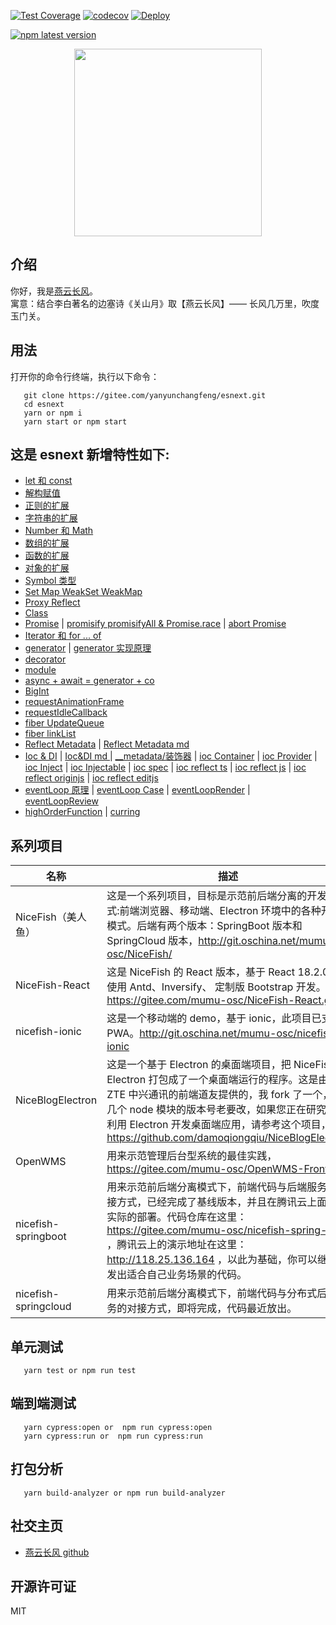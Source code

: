 [![Test Coverage](https://github.com/yanyunchangfeng/learn-esnext/actions/workflows/test.yml/badge.svg)](https://github.com/yanyunchangfeng/learn-esnext/actions/workflows/test.yml/?query=branch:main) [![codecov](https://codecov.io/gh/yanyunchangfeng/learn-esnext/branch/main/graph/badge.svg)](https://codecov.io/gh/yanyunchangfeng/learn-esnext) [![Deploy](https://github.com/yanyunchangfeng/learn-esnext/workflows/Deploy/badge.svg)](https://github.com/yanyunchangfeng/learn-esnext/actions/workflows/deploy.yml)

[![npm latest version](https://img.shields.io/npm/v/learn-esnext/latest.svg)](https://www.npmjs.com/package/learn-esnext)

<p align="center">
    <img width="300" src="src/assets/img/yanyunchangfeng.png">
</p>

## 介绍

你好，我是[燕云长风](https://yanyunchangfeng.github.io)。  
 寓意：结合李白著名的边塞诗《关山月》取【燕云长风】—— 长风几万里，吹度玉门关。

## 用法

打开你的命令行终端，执行以下命令：

```
   git clone https://gitee.com/yanyunchangfeng/esnext.git
   cd esnext
   yarn or npm i
   yarn start or npm start
```

## 这是 esnext 新增特性如下:

- [let 和 const](src/app/lesson1/index.ts)
- [解构赋值](src/app/lesson2/index.ts)
- [正则的扩展](src/app/lesson3/index.ts)
- [字符串的扩展](src/app/lesson4/index.ts)
- [Number 和 Math](src/app/lesson5/index.ts)
- [数组的扩展](src/app/lesson6/index.ts)
- [函数的扩展](src/app/lesson7/index.ts)
- [对象的扩展](src/app/lesson8/index.ts)
- [Symbol 类型](src/app/lesson9/index.ts)
- [Set Map WeakSet WeakMap](src/app/lesson10/index.ts)
- [Proxy Reflect ](src/app/lesson11/index.ts)
- [Class](src/app/lesson12/index.ts)
- [Promise](src/app/lesson13/index.ts) | [promisify promisifyAll & Promise.race](src/app/lesson13/promisify.ts) | [abort Promise](src/app/lesson13/abort.ts)
- [Iterator 和 for ... of](src/app/lesson14/index.ts)
- [generator](src/app/lesson15/index.ts) | [generator 实现原理](src/app/lesson15/generator.ts)
- [decorator](src/app/lesson16/index.ts)
- [module](src/app/lesson17/index.ts)
- [async + await = generator + co](src/app/lesson18/index.ts)
- [BigInt](src/app/lesson19/index.ts)
- [requestAnimationFrame](src/app/lesson21/index.ts)
- [requestIdleCallback](src/app/lesson22/index.ts)
- [fiber UpdateQueue](src/app/lesson23/index.ts)
- [fiber linkList ](src/app/lesson24/index.ts)
- [Reflect Metadata](src/app/lesson25/index.ts) | [Reflect Metadata md ](src/app/lesson25/index.md)
- [Ioc & DI](src/app/lesson26/index.ts) | [Ioc&DI md ](src/app/lesson26/index.md) | [\_\_metadata/装饰器](src/app/ioc/index.ts) | [ioc Container](src/app/ioc/container.ts) | [ioc Provider](src/app/ioc/provider.ts) | [ioc Inject](src/app/ioc/inject.ts) | [ioc Injectable](src/app/ioc/injectable.ts) | [ioc spec](src/app/ioc/index.spec.ts) | [ioc reflect ts](src/app/reflect/index.ts) | [ioc reflect js](src/app/reflect/index.js) | [ioc reflect originjs](src/app/reflect/originIndex.js) | [ioc reflect editjs](src/app/reflect/editIndex.js)
- [eventLoop 原理](src/app/lesson27/index.ts) | [eventLoop Case](src/app/lesson27/eventLoop.ts) | [eventLoopRender](src/app/lesson27/eventLoopRender.ts) | [eventLoopReview](src/app/lesson27/eventLoopReview.ts)
- [highOrderFunction](src/app//lesson28/index.ts) | [curring](src/app/lesson28/curring.ts)

## 系列项目

| 名称 | 描述 |
| --- | --- |
| NiceFish（美人鱼） | 这是一个系列项目，目标是示范前后端分离的开发模式:前端浏览器、移动端、Electron 环境中的各种开发模式。后端有两个版本：SpringBoot 版本和 SpringCloud 版本，http://git.oschina.net/mumu-osc/NiceFish/ |
| NiceFish-React | 这是 NiceFish 的 React 版本，基于 React 18.2.0 ，使用 Antd、Inversify、 定制版 Bootstrap 开发。 https://gitee.com/mumu-osc/NiceFish-React.git |
| nicefish-ionic | 这是一个移动端的 demo，基于 ionic，此项目已支持 PWA。http://git.oschina.net/mumu-osc/nicefish-ionic |
| NiceBlogElectron | 这是一个基于 Electron 的桌面端项目，把 NiceFish 用 Electron 打包成了一个桌面端运行的程序。这是由 ZTE 中兴通讯的前端道友提供的，我 fork 了一个，有几个 node 模块的版本号老要改，如果您正在研究如何利用 Electron 开发桌面端应用，请参考这个项目，https://github.com/damoqiongqiu/NiceBlogElectron |
| OpenWMS | 用来示范管理后台型系统的最佳实践，https://gitee.com/mumu-osc/OpenWMS-Frontend |
| nicefish-springboot | 用来示范前后端分离模式下，前端代码与后端服务的对接方式，已经完成了基线版本，并且在腾讯云上面做了实际的部署。代码仓库在这里： https://gitee.com/mumu-osc/nicefish-spring-boot ，腾讯云上的演示地址在这里： http://118.25.136.164 ，以此为基础，你可以继续开发出适合自己业务场景的代码。 |
| nicefish-springcloud | 用来示范前后端分离模式下，前端代码与分布式后端服务的对接方式，即将完成，代码最近放出。 |

## 单元测试

```
   yarn test or npm run test
```

## 端到端测试

```
   yarn cypress:open or  npm run cypress:open
   yarn cypress:run or  npm run cypress:run
```

## 打包分析

```
   yarn build-analyzer or npm run build-analyzer
```

## 社交主页

- [燕云长风 github](https://github.com/yanyunchangfeng)

## 开源许可证

MIT
